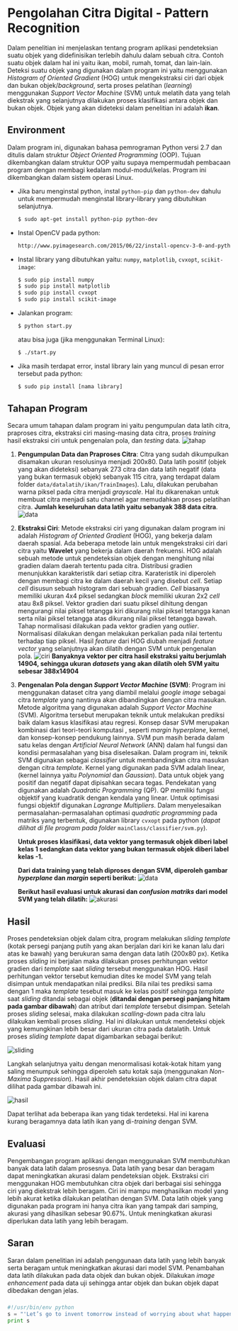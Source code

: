 # Pengolahan Citra Digital - Pattern Recognition
Dalam penelitian ini menjelaskan tentang program aplikasi pendeteksian suatu objek yang didefinisikan terlebih dahulu dalam sebuah citra. Contoh suatu objek dalam hal ini yaitu ikan, mobil, rumah, tomat, dan lain-lain. Deteksi suatu objek yang digunakan dalam program ini yaitu menggunakan *Histogram of Oriented Gradient* (HOG) untuk mengekstraksi ciri dari objek dan bukan objek/*background*, serta proses pelatihan (*learning*) menggunakan *Support Vector Machine* (SVM) untuk melatih data yang telah diekstrak yang selanjutnya dilakukan proses klasifikasi antara objek dan bukan objek. Objek yang akan dideteksi dalam penelitian ini adalah **ikan**.

## Environment
Dalam program ini, digunakan bahasa pemrograman Python versi 2.7 dan ditulis dalam struktur *Object Oriented Programming* (OOP). Tujuan dikembangkan dalam struktur OOP yaitu supaya mempermudah pembacaan program dengan membagi kedalam modul-modul/kelas. Program ini dikembangkan dalam sistem operasi Linux.

* Jika baru menginstal python, instal ```python-pip``` dan ```python-dev``` dahulu untuk mempermudah menginstal library-library yang dibutuhkan selanjutnya.
	```sh
	$ sudo apt-get install python-pip python-dev
	```
* Instal OpenCV pada python:
	```sh
	http://www.pyimagesearch.com/2015/06/22/install-opencv-3-0-and-python-2-7-on-ubuntu/
	```
* Instal library yang dibutuhkan yaitu: ```numpy```, ```matplotlib```, ```cvxopt```, ```scikit-image```:
  ```sh
  $ sudo pip install numpy
  $ sudo pip install matplotlib
  $ sudo pip install cvxopt
  $ sudo pip install scikit-image
  ```
* Jalankan program:
  ```sh
  $ python start.py
  ``` 
	atau bisa juga (jika menggunakan Terminal Linux):
  ```sh
  $ ./start.py
  ```
* Jika masih terdapat error, instal library lain yang muncul di pesan error tersebut pada python:
  ```sh
  $ sudo pip install [nama library]
  ```

## Tahapan Program
Secara umum tahapan dalam program ini yaitu pengumpulan data latih citra, praproses citra, ekstraksi ciri masing-masing data citra, proses *training* hasil ekstraksi ciri untuk pengenalan pola, dan *testing* data.
![tahap](https://github.com/agungdwiprasetyo/project-ppcd/raw/master/imagesMarkdown/tahapanPr.png)
1. **Pengumpulan Data dan Praproses Citra**: Citra yang sudah dikumpulkan disamakan ukuran resolusinya menjadi 200x80. Data latih positif (objek yang akan dideteksi) sebanyak 273 citra dan data latih negatif (data yang bukan termasuk objek) sebanyak 115 citra, yang terdapat dalam folder ```data/datalatih/ikan/TrainImages```). Lalu, dilakukan perubahan warna piksel pada citra menjadi *grayscale*. Hal itu dikarenakan untuk membuat citra menjadi satu channel agar memudahkan proses pelatihan citra.
**Jumlah keseluruhan data latih yaitu sebanyak 388 data citra**.
![data](https://github.com/agungdwiprasetyo/project-ppcd/raw/master/imagesMarkdown/datalatih.png)
2. **Ekstraksi Ciri**: Metode ekstraksi ciri yang digunakan dalam program ini adalah *Histogram of Oriented Gradient* (HOG), yang bekerja dalam daerah spasial. Ada beberapa metode lain untuk mengekstraksi ciri dari citra yaitu **Wavelet** yang bekerja dalam daerah frekuensi. HOG adalah sebuah metode untuk pendeteksian objek dengan menghitung nilai gradien dalam daerah tertentu pada citra. Distribusi gradien menunjukkan karakteristik dari setiap citra. Karateristik ini diperoleh dengan membagi citra ke dalam daerah kecil yang disebut *cell*. Setiap *cell* disusun sebuah histogram dari sebuah gradien. *Cell* biasanya memiliki ukuran 4x4 piksel sedangkan *block* memiliki ukuran 2x2 *cell* atau 8x8 piksel. Vektor gradien dari suatu piksel dihitung dengan mengurangi nilai piksel tetangga kiri dikurang nilai piksel tetangga kanan serta nilai piksel tetangga atas dikurang nilai piksel tetangga bawah. Tahap normalisasi dilakukan pada vektor gradien yang *outlier*. Normalisasi dilakukan dengan melakukan perkalian pada nilai tertentu terhadap tiap piksel. Hasil *feature* dari HOG diubah menjadi *feature vector* yang selanjutnya akan dilatih dengan SVM untuk pengenalan pola. 
![ciri](https://github.com/agungdwiprasetyo/project-ppcd/raw/master/imagesMarkdown/ekstraksiCiri.png)
**Banyaknya vektor per citra hasil ekstraksi yaitu berjumlah 14904, sehingga ukuran *datasets* yang akan dilatih oleh SVM yaitu sebesar 388x14904**

3. **Pengenalan Pola dengan *Support Vector Machine* (SVM)**: Program ini menggunakan dataset citra yang diambil melalui *google image* sebagai citra *template* yang nantinya akan dibandingkan dengan citra masukan. Metode algoritma yang digunakan adalah *Support Vector Machine* (SVM). Algoritma tersebut merupakan teknik untuk melakukan prediksi baik dalam kasus klasifikasi atau regresi. Konsep dasar SVM merupakan kombinasi dari teori-teori komputasi , seperti *margin hyperplane*, kernel, dan konsep-konsep pendukung lainnya. SVM pun masih berada dalam satu kelas dengan *Artificial Neural Network* (ANN) dalam hal fungsi dan kondisi permasalahan yang bisa diselesaikan. Dalam program ini, teknik SVM digunakan sebagai *classifier* untuk membandingkan citra masukan dengan citra *template*. Kernel yang digunakan pada SVM adalah linear, (kernel lainnya yaitu *Polynomial* dan *Gaussian*). Data untuk objek yang positif dan negatif dapat dipisahkan secara tegas. Pendekatan yang digunakan adalah *Quadratic Programming* (QP). QP memiliki fungsi objektif yang kuadratik dengan kendala yang linear. Untuk optimisasi fungsi objektif digunakan *Lagrange Multipliers*. Dalam menyelesaikan permasalahan-permasalahan optimasi *quadratic programming* pada matriks yang terbentuk, digunakan library ```cvxopt``` pada python (*dapat dilihat di file program pada folder* ```mainClass/classifier/svm.py```).

	**Untuk proses klasifikasi, data vektor yang termasuk objek diberi label kelas 1 sedangkan data vektor yang bukan termasuk objek diberi label kelas -1.**
    
	**Dari data training yang telah diproses dengan SVM, diperoleh gambar *hyperplane* dan *margin* seperti berikut:**
![data](https://github.com/agungdwiprasetyo/project-ppcd/raw/master/imagesMarkdown/hyperplane.png)

	**Berikut hasil evaluasi untuk akurasi dan *confusion matriks* dari model SVM yang telah dilatih:**
![akurasi](https://github.com/agungdwiprasetyo/project-ppcd/raw/master/imagesMarkdown/confussionMatrix.png)

## Hasil
Proses pendeteksian objek dalam citra, program melakukan *sliding template* (kotak persegi panjang putih yang akan berjalan dari kiri ke kanan lalu dari atas ke bawah) yang berukuran sama dengan data latih (200x80 px). Ketika proses *sliding* ini berjalan maka dilakukan proses perhitungan vektor gradien dari *template* saat *sliding* tersebut menggunakan HOG. Hasil perhitungan vektor tersebut kemudian dites ke model SVM yang telah disimpan untuk mendapatkan nilai prediksi. Bila nilai tes prediksi sama dengan 1 maka *template* tesebut masuk ke kelas positif sehingga *template* saat *sliding* ditandai sebagai objek (**ditandai dengan persegi panjang hitam pada gambar dibawah**) dan atribut dari *template* tersebut disimpan. Setelah proses *sliding* selesai, maka dilakukan *scalling-down* pada citra lalu dilakukan kembali proses *sliding*. Hal ini dilakukan untuk mendeteksi objek yang kemungkinan lebih besar dari ukuran citra pada datalatih. Untuk proses *sliding template* dapat digambarkan sebagai berikut:

![sliding](https://github.com/agungdwiprasetyo/project-ppcd/raw/master/imagesMarkdown/sliding1.png)

Langkah selanjutnya yaitu dengan menormalisasi kotak-kotak hitam yang saling menumpuk sehingga diperoleh satu kotak saja (menggunakan *Non-Maxima Suppression*). Hasil akhir pendeteksian objek dalam citra dapat dilihat pada gambar dibawah ini.

![hasil](https://github.com/agungdwiprasetyo/project-ppcd/raw/master/imagesMarkdown/hasil1.png)

Dapat terlihat ada beberapa ikan yang tidak terdeteksi. Hal ini karena kurang beragamnya data latih ikan yang di-*training* dengan SVM.

## Evaluasi
Pengembangan program aplikasi dengan menggunakan SVM membutuhkan banyak data latih dalam prosesnya. Data latih yang besar dan beragam dapat meningkatkan akurasi dalam pendeteksian objek. Ekstraksi ciri menggunakan HOG membutuhkan citra objek dari berbagai sisi sehingga ciri yang diekstrak lebih beragam. Ciri ini mampu menghasilkan model yang lebih akurat ketika dilakukan pelatihan dengan SVM. Data latih objek yang digunakan pada program ini hanya citra ikan yang tampak dari samping, akurasi yang dihasilkan sebesar 90.67%. Untuk meningkatkan akurasi diperlukan data latih yang lebih beragam.

## Saran
Saran dalam penelitian ini adalah penggunaan data latih yang lebih banyak serta beragam untuk meningkatkan akurasi dari model SVM. Penambahan data latih dilakukan pada data objek dan bukan objek. Dilakukan *image enhancement* pada data uji sehingga antar objek dan bukan objek dapat dibedakan dengan jelas.

### 
```python
#!/usr/bin/env python
s = "'Let’s go to invent tomorrow instead of worrying about what happened yesterday' – Steve Jobs"
print s
```
